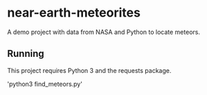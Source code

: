 # near-earth-meteorites

A demo project with data from NASA and Python to locate meteors.

## Running

This project requires Python 3 and the requests package.

'python3 find_meteors.py'
